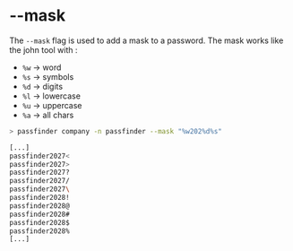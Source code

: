 # --mask

The `--mask` flag is used to add a mask to a password. The mask works like the john tool with :

* `%w` -> word
* `%s` -> symbols
* `%d` -> digits
* `%l` -> lowercase
* `%u` -> uppercase
* `%a` -> all chars

```bash
> passfinder company -n passfinder --mask "%w202%d%s"

[...]
passfinder2027<
passfinder2027>
passfinder2027?
passfinder2027/
passfinder2027\
passfinder2028!
passfinder2028@
passfinder2028#
passfinder2028$
passfinder2028%
[...]
```
